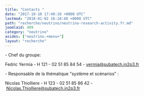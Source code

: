 ```yaml
---
title: "Contacts "
date: "2017-10-10 17:40:10 +0000 UTC"
lastmod: "2018-01-02 16:18:40 +0000 UTC"
path: "recherche/neutrino/neutrino-research-activity.fr.md"
joomlaid: 409
category: "neutrino"
asides: ["neutrino.+menu+"]
layout: "recherche"
---
```

\- Chef du groupe:

Fedric Yermia - H 121 - 02 51 85 84 54 - [yermia@subatech.in2p3.fr](mailto:yermia@subatech.in2p3.fr)

\- Responsable de la thématique "système et scénarios" :

Nicolas Thiolliere - H 123 - 02 51 85 86 42 - [Nicolas.Thiolliere@subatech.in2p3.fr](mailto:Nicolas.Thiolliere@subatech.in2p3.fr)

